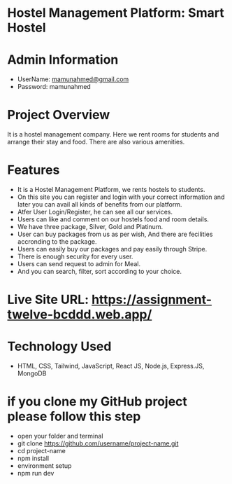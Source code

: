 # Hostel Management Platform: Smart Hostel

# Admin Information
- UserName: mamunahmed@gmail.com
- Password: mamunahmed

# Project Overview
It is a hostel management company. Here we rent rooms for students and arrange their stay and food. There are also various amenities.
  
# Features
- It is a Hostel Management Platform, we rents hostels to students.
- On this site you can register and login with your correct information and later you can avail all kinds of benefits from our platform.
- Atfer User Login/Register, he can see all our services.
- Users can like and comment on our hostels food and room details.
- We have three package, Silver, Gold and Platinum. 
- User can buy packages from us as per wish, And there are fecilities accronding to the package.
- Users can easily buy our packages and pay easily through Stripe.
- There is enough security for every user.
- Users can send request to admin for Meal.
- And you can search, filter, sort according to your choice.
  
  

# Live Site URL: https://assignment-twelve-bcddd.web.app/

# Technology Used
- HTML, CSS, Tailwind, JavaScript, React JS, Node.js, Express.JS, MongoDB

# if you clone my GitHub project please follow this step
- open your folder and terminal
- git clone https://github.com/username/project-name.git
- cd project-name
- npm install
- environment setup
- npm run dev
